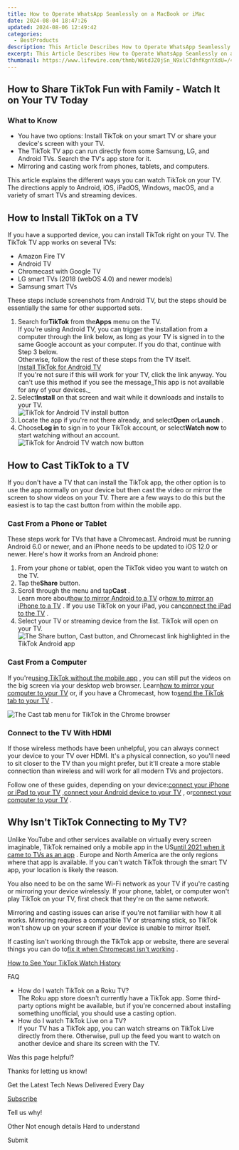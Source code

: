 ```yaml
---
title: How to Operate WhatsApp Seamlessly on a MacBook or iMac
date: 2024-08-04 18:47:26
updated: 2024-08-06 12:49:42
categories:
  - BestProducts
description: This Article Describes How to Operate WhatsApp Seamlessly on a MacBook or iMac
excerpt: This Article Describes How to Operate WhatsApp Seamlessly on a MacBook or iMac
thumbnail: https://www.lifewire.com/thmb/W6tdJZ0jSn_N9xlCTdhfKgnYXdU=/400x300/filters:no_upscale():max_bytes(150000):strip_icc():format(webp)/Download-WhatsApp-For-Mac-Website-8424741-17919dc136494cc09a3924b885d17a6c.jpg
---
```


## How to Share TikTok Fun with Family - Watch It on Your TV Today
### What to Know

* You have two options: Install TikTok on your smart TV or share your device's screen with your TV.
* The TikTok TV app can run directly from some Samsung, LG, and Android TVs. Search the TV's app store for it.
* Mirroring and casting work from phones, tablets, and computers.

 This article explains the different ways you can watch TikTok on your TV. The directions apply to Android, iOS, iPadOS, Windows, macOS, and a variety of smart TVs and streaming devices.

## How to Install TikTok on a TV

 If you have a supported device, you can install TikTok right on your TV. The TikTok TV app works on several TVs:

* Amazon Fire TV
* Android TV
* Chromecast with Google TV
* LG smart TVs (2018 (webOS 4.0) and newer models)
* Samsung smart TVs

 These steps include screenshots from Android TV, but the steps should be essentially the same for other supported sets.

1. Search for**TikTok** from the**Apps** menu on the TV.  
 If you're using Android TV, you can trigger the installation from a computer through the link below, as long as your TV is signed in to the same Google account as your computer. If you do that, continue with Step 3 below.  
 Otherwise, follow the rest of these steps from the TV itself.  
[Install TikTok for Android TV](https://play.google.com/store/apps/details?id=com.tiktok.tv)  
 If you're not sure if this will work for your TV, click the link anyway. You can't use this method if you see the message_This app is not available for any of your devices._
2. Select**Install** on that screen and wait while it downloads and installs to your TV.  
![TikTok for Android TV install button](https://www.lifewire.com/thmb/YGzlU2lNr3u4JFa1Pb0G74lscx4=/1500x0/filters:no_upscale():max_bytes(150000):strip_icc():format(webp)/tiktok-android-tv-play-store-c6eab88ef191402bb4f3a957b2a9f3b8.png)
3. Locate the app if you're not there already, and select**Open** or**Launch** .
4. Choose**Log in** to sign in to your TikTok account, or select**Watch now** to start watching without an account.  
![TikTok for Android TV watch now button](https://www.lifewire.com/thmb/1Q72uLRU-4rMQ57H1toIYs6oYfw=/1500x0/filters:no_upscale():max_bytes(150000):strip_icc():format(webp)/tiktok-android-tv-watch-now-log-in-e860031443804ae59940db9a8b80a1aa.png)

## How to Cast TikTok to a TV

 If you don't have a TV that can install the TikTok app, the other option is to use the app normally on your device but then cast the video or mirror the screen to show videos on your TV. There are a few ways to do this but the easiest is to tap the cast button from within the mobile app.

### Cast From a Phone or Tablet

 These steps work for TVs that have a Chromecast. Android must be running Android 6.0 or newer, and an iPhone needs to be updated to iOS 12.0 or newer. Here's how it works from an Android phone:

1. From your phone or tablet, open the TikTok video you want to watch on the TV.
2. Tap the**Share** button.
3. Scroll through the menu and tap**Cast** .  
 Learn more about[how to mirror Android to a TV](https://www.lifewire.com/mirror-android-to-tv-4768551) or[how to mirror an iPhone to a TV](https://www.lifewire.com/mirror-iphone-to-tv-without-apple-tv-5191227) . If you use TikTok on your iPad, you can[connect the iPad to the TV](https://www.lifewire.com/how-to-connect-the-ipad-to-your-tv-wirelessly-or-with-cables-1994480) .
4. Select your TV or streaming device from the list. TikTok will open on your TV.  
![The Share button, Cast button, and Chromecast link highlighted in the TikTok Android app](https://www.lifewire.com/thmb/BDNnvlbCN-1ldyJqfxADwWEgQXw=/1500x0/filters:no_upscale():max_bytes(150000):strip_icc():format(webp)/tiktok-cast-button-8f03b81f078f4bab8b254edf6f0aadfd.png)

### Cast From a Computer

 If you're[using TikTok without the mobile app](https://www.lifewire.com/watch-tiktok-without-app-5272077) , you can still put the videos on the big screen via your desktop web browser. Learn[how to mirror your computer to your TV](https://www.lifewire.com/mirror-laptop-to-tv-5072966) or, if you have a Chromecast, how to[send the TikTok tab to your TV](https://www.lifewire.com/use-chromecast-to-show-windows-desktop-4129536) .

![The Cast tab menu for TikTok in the Chrome browser](https://www.lifewire.com/thmb/bjNKvLrARsW7z_b6wK__ZlTqVmQ=/1500x0/filters:no_upscale():max_bytes(150000):strip_icc():format(webp)/tiktok-browser-cast-to-tv-e317a2b687034979bbe4776b339ef2b5.png)

### Connect to the TV With HDMI

 If those wireless methods have been unhelpful, you can always connect your device to your TV over HDMI. It's a physical connection, so you'll need to sit closer to the TV than you might prefer, but it'll create a more stable connection than wireless and will work for all modern TVs and projectors.

 Follow one of these guides, depending on your device:[connect your iPhone or iPad to your TV](https://www.lifewire.com/how-to-stream-from-your-ipad-or-iphone-to-your-tv-4164117) ,[connect your Android device to your TV](https://www.lifewire.com/connect-android-smartphone-tablet-to-tv-4129341) , or[connect your computer to your TV](https://www.lifewire.com/connecting-a-computer-to-tv-817478) .

## Why Isn't TikTok Connecting to My TV?

 Unlike YouTube and other services available on virtually every screen imaginable, TikTok remained only a mobile app in the US[until 2021 when it came to TVs as an app](https://newsroom.tiktok.com/en-us/tiktok-tv) . Europe and North America are the only regions where that app is available. If you can't watch TikTok through the smart TV app, your location is likely the reason.

 You also need to be on the same Wi-Fi network as your TV if you're casting or mirroring your device wirelessly. If your phone, tablet, or computer won't play TikTok on your TV, first check that they're on the same network.

 Mirroring and casting issues can arise if you're not familiar with how it all works. Mirroring requires a compatible TV or streaming stick, so TikTok won't show up on your screen if your device is unable to mirror itself.

 If casting isn't working through the TikTok app or website, there are several things you can do to[fix it when Chromecast isn't working](https://www.lifewire.com/how-to-fix-chromecast-when-it-isn-t-working-4628327) .  

[How to See Your TikTok Watch History](https://www.lifewire.com/see-tiktok-watch-history-7570280)

 FAQ

* How do I watch TikTok on a Roku TV?  
 The Roku app store doesn't currently have a TikTok app. Some third-party options might be available, but if you're concerned about installing something unofficial, you should use a casting option.
* How do I watch TikTok Live on a TV?  
 If your TV has a TikTok app, you can watch streams on TikTok Live directly from there. Otherwise, pull up the feed you want to watch on another device and share its screen with the TV.

Was this page helpful?

Thanks for letting us know!

 Get the Latest Tech News Delivered Every Day

[Subscribe](https://www.lifewire.com/#)

Tell us why!

 Other  Not enough details  Hard to understand

 Submit

<ins class="adsbygoogle"
     style="display:block"
     data-ad-format="autorelaxed"
     data-ad-client="ca-pub-7571918770474297"
     data-ad-slot="1223367746"></ins>



<ins class="adsbygoogle"
     style="display:block"
     data-ad-client="ca-pub-7571918770474297"
     data-ad-slot="8358498916"
     data-ad-format="auto"
     data-full-width-responsive="true"></ins>
